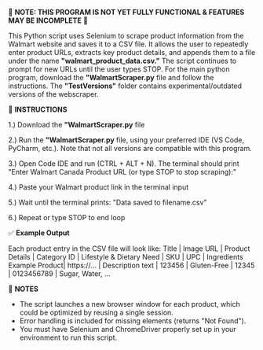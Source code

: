 🚧 **NOTE: THIS PROGRAM IS NOT YET FULLY FUNCTIONAL & FEATURES MAY BE INCOMPLETE** 🚧

This Python script uses Selenium to scrape product information from the Walmart website and saves it to a CSV file. It allows the user to repeatedly enter product URLs, extracts key product details, and appends them to a file under the name **"walmart_product_data.csv."** The script continues to prompt for new URLs until the user types STOP. For the main python program, download the **"WalmartScraper.py** file and follow the instructions. The **"TestVersions"** folder contains experimental/outdated versions of the webscraper.  
      
      
🔧 **INSTRUCTIONS**

1.) Download the **"WalmartScraper.py** file

2.) Run the **"WalmartScraper.py** file, using your preferred IDE (VS Code, PyCharm, etc.). Note that not all versions are compatible with this program.

3.) Open Code IDE and run (CTRL + ALT + N). The terminal should print "Enter Walmart Canada Product URL (or type STOP to stop scraping):"

4.) Paste your Walmart product link in the terminal input

5.) Wait until the terminal prints: "Data saved to filename.csv"

6.) Repeat or type STOP to end loop<br>
      
      
✅ **Example Output**

Each product entry in the CSV file will look like:
Title	         | Image URL	  | Product Details	 | Category ID | Lifestyle & Dietary Need	 | SKU	 | UPC	      | Ingredients
Example Product| https://...	| Description text | 123456	     | Gluten-Free	             | 12345 | 0123456789	| Sugar, Water, ...
      
      
🚨 **NOTES**

- The script launches a new browser window for each product, which could be optimized by reusing a single session.
- Error handling is included for missing elements (returns "Not Found").
- You must have Selenium and ChromeDriver properly set up in your environment to run this script.
